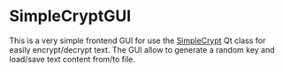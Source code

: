 # SimpleCryptGUI

This is a very simple frontend GUI for use the [SimpleCrypt](https://wiki.qt.io/Simple_encryption_with_SimpleCrypt) Qt class for easily encrypt/decrypt text. The GUI allow to generate a random key and load/save text content from/to file.
